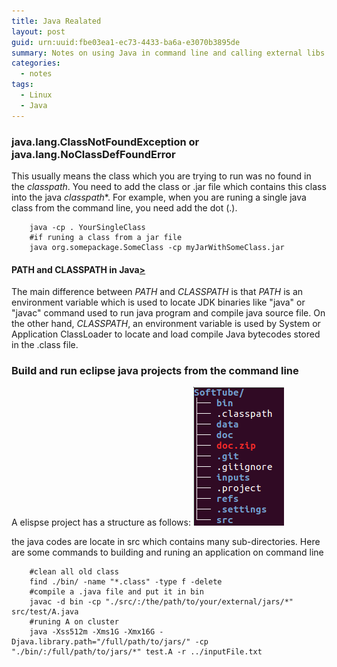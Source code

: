 ```yaml
---
title: Java Realated
layout: post
guid: urn:uuid:fbe03ea1-ec73-4433-ba6a-e3070b3895de
summary: Notes on using Java in command line and calling external libs
categories:
  - notes
tags:
  - Linux
  - Java
---
```


### java.lang.ClassNotFoundException or java.lang.NoClassDefFoundError
This usually means the class which you are trying to run was no found in the *classpath*.
You need to add the class or .jar file which contains this class into the java *classpath**. 
For example, when you are runing a single java class from the command line, you need add the dot (.).
```
    java -cp . YourSingleClass
    #if runing a class from a jar file
    java org.somepackage.SomeClass -cp myJarWithSomeClass.jar
```

#### PATH and CLASSPATH in Java[>](http://www.java67.com/2012/08/what-is-path-and-classpath-in-java-difference.html)
The main difference between *PATH* and *CLASSPATH* is that *PATH* is an environment variable which is used to locate JDK binaries like "java" or "javac" 
command used to run java program and compile java source file. On the other hand, *CLASSPATH*, an environment variable is used by System or 
Application ClassLoader to locate and load compile Java bytecodes stored in the .class file.


### Build and run eclipse java projects from the command line
A elispse project has a structure as follows:
[![codeTree](/media/files/2018/06/26/codeTree.png)](https://github.com/bizhishui/bizhishui.github.io/blob/master/ "code tree")

the java codes are locate in src which contains many sub-directories. Here are some commands to building and runing an application on command line
```
    #clean all old class
    find ./bin/ -name "*.class" -type f -delete
    #compile a .java file and put it in bin 
    javac -d bin -cp "./src/:/the/path/to/your/external/jars/*" src/test/A.java
    #runing A on cluster
    java -Xss512m -Xms1G -Xmx16G -Djava.library.path="/full/path/to/jars/" -cp "./bin/:/full/path/to/jars/*" test.A -r ../inputFile.txt
```
